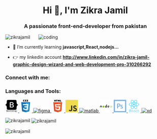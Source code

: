<h1 align="center">Hi 👋, I'm Zikra Jamil</h1>
<h3 align="center">A passionate front-end-developer from pakistan</h3>
<img align="right"alt="coding"width="400"src="https://user-images.githubusercontent.com/102985224/211582827-8fd748d6-9181-4c5f-a620-76168b861a4d.gif">

<p align="left"> <img src="https://komarev.com/ghpvc/?username=zikrajamil&label=Profile%20views&color=0e75b6&style=flat" alt="zikrajamil" /> </p>

- 🌱 I’m currently learning **javascript,React,nodejs...**

- 👉 my linkedin account **http://www.linkedin.com/in/zikra-jamil-graphic-design-wizard-and-web-development-pro-310266292**

<h3 align="left">Connect with me:</h3>
<p align="left">
</p>

<h3 align="left">Languages and Tools:</h3>
<p align="left"> <a href="https://getbootstrap.com" target="_blank" rel="noreferrer"> <img src="https://raw.githubusercontent.com/devicons/devicon/master/icons/bootstrap/bootstrap-plain-wordmark.svg" alt="bootstrap" width="40" height="40"/> </a> <a href="https://www.w3schools.com/css/" target="_blank" rel="noreferrer"> <img src="https://raw.githubusercontent.com/devicons/devicon/master/icons/css3/css3-original-wordmark.svg" alt="css3" width="40" height="40"/> </a> <a href="https://www.figma.com/" target="_blank" rel="noreferrer"> <img src="https://www.vectorlogo.zone/logos/figma/figma-icon.svg" alt="figma" width="40" height="40"/> </a> <a href="https://www.w3.org/html/" target="_blank" rel="noreferrer"> <img src="https://raw.githubusercontent.com/devicons/devicon/master/icons/html5/html5-original-wordmark.svg" alt="html5" width="40" height="40"/> </a> <a href="https://developer.mozilla.org/en-US/docs/Web/JavaScript" target="_blank" rel="noreferrer"> <img src="https://raw.githubusercontent.com/devicons/devicon/master/icons/javascript/javascript-original.svg" alt="javascript" width="40" height="40"/> </a> <a href="https://www.mathworks.com/" target="_blank" rel="noreferrer"> <img src="https://upload.wikimedia.org/wikipedia/commons/2/21/Matlab_Logo.png" alt="matlab" width="40" height="40"/> </a> <a href="https://nodejs.org" target="_blank" rel="noreferrer"> <img src="https://raw.githubusercontent.com/devicons/devicon/master/icons/nodejs/nodejs-original-wordmark.svg" alt="nodejs" width="40" height="40"/> </a> <a href="https://www.photoshop.com/en" target="_blank" rel="noreferrer"> <img src="https://raw.githubusercontent.com/devicons/devicon/master/icons/photoshop/photoshop-line.svg" alt="photoshop" width="40" height="40"/> </a> <a href="https://reactjs.org/" target="_blank" rel="noreferrer"> <img src="https://raw.githubusercontent.com/devicons/devicon/master/icons/react/react-original-wordmark.svg" alt="react" width="40" height="40"/> </a> <a href="https://www.adobe.com/products/xd.html" target="_blank" rel="noreferrer"> <img src="https://cdn.worldvectorlogo.com/logos/adobe-xd.svg" alt="xd" width="40" height="40"/> </a> </p>

<p><img align="left" src="https://github-readme-stats.vercel.app/api/top-langs?username=zikrajamil&show_icons=true&locale=en&layout=compact" alt="zikrajamil" /></p>

<p>&nbsp;<img align="center" src="https://github-readme-stats.vercel.app/api?username=zikrajamil&show_icons=true&locale=en" alt="zikrajamil" /></p>

<p><img align="center" src="https://github-readme-streak-stats.herokuapp.com/?user=zikrajamil&" alt="zikrajamil" /></p>

